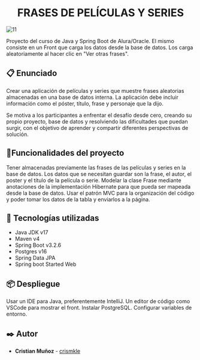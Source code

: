 <h1 align="center"> FRASES DE PELÍCULAS Y SERIES </h1>

![11](https://github.com/crismkle/frases-peliculas-series/assets/122938039/8cf1af76-d770-4ef8-87c7-23797784c7a0)


Proyecto del curso de Java y Spring Boot de Alura/Oracle.
El mismo consiste en un Front que carga los datos desde la base de datos. Los carga aleatoriamente al hacer clic en "Ver otras frases".

## :clipboard: Enunciado
Crear una aplicación de películas y series que muestre frases aleatorias almacenadas en una base de datos interna. La aplicación debe incluir información como el póster, título, frase y personaje que la dijo.

Se motiva a los participantes a enfrentar el desafío desde cero, creando su propio proyecto, base de datos y resolviendo las dificultades que puedan surgir, con el objetivo de aprender y compartir diferentes perspectivas de solución.

## :hammer:Funcionalidades del proyecto
Tener almacenadas previamente las frases  de las películas y series en la base de datos.
Los datos que se necesitan guardar son la frase, el autor, el poster y el título de la película o serie.
Modelar la clase Frase mediante anotaciones de la implementación Hibernate para que pueda ser mapeada desde la base de datos.
Usar el patrón MVC para la organización del código y poder tomar los datos de la tabla y enviarlos a la página.

## :toolbox: Tecnologías utilizadas
- Java JDK v17
- Maven v4
- Spring Boot v3.2.6
- Postgres v16
- Spring Data JPA
- Spring boot Started Web

## 📦 Despliegue

Usar un IDE para Java, preferentemente IntelliJ.
Un editor de código como VSCode para mostrar el front.
Instalar PostgreSQL. Configurar variables de entorno.


## ✒️ Autor
* **Cristian Muñoz** - [crismkle](https://github.com/crismkle)
